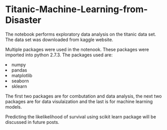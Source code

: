 # Titanic-Machine-Learning-from-Disaster


The notebook performs exploratory data analysis on the titanic data set. The data set was downloaded from kaggle website.

Multiple packages were used in the notenook. These packages were imported into python 2.7.3. The packages used are:

<li>numpy
<li>pandas
<li>matplotlib
<li>seaborn
<li>sklearn

The first two packages are for combutation and data analysis, the next two packages are for data visulaization and the last is for machine learning models.

Predicting the likelikelihood of survival using scikit learn package will be discussed in future posts.
